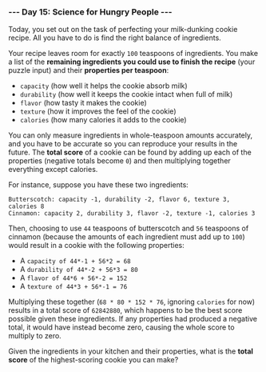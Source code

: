 ### --- Day 15: Science for Hungry People ---

Today, you set out on the task of perfecting your milk-dunking cookie 
recipe. All you have to do is find the right balance of ingredients.

Your recipe leaves room for exactly `100` teaspoons of ingredients. You make 
a list of the **remaining ingredients you could use to finish the recipe** 
(your puzzle input) and their **properties per teaspoon**:

- `capacity` (how well it helps the cookie absorb milk)
- `durability` (how well it keeps the cookie intact when full of milk)
- `flavor` (how tasty it makes the cookie)
- `texture` (how it improves the feel of the cookie)
- `calories` (how many calories it adds to the cookie)

You can only measure ingredients in whole-teaspoon amounts accurately, and 
you have to be accurate so you can reproduce your results in the future. 
The **total score** of a cookie can be found by adding up each of the 
properties (negative totals become `0`) and then multiplying together 
everything except calories.

For instance, suppose you have these two ingredients:
```
Butterscotch: capacity -1, durability -2, flavor 6, texture 3, calories 8
Cinnamon: capacity 2, durability 3, flavor -2, texture -1, calories 3
```
Then, choosing to use `44` teaspoons of butterscotch and `56` teaspoons of 
cinnamon (because the amounts of each ingredient must add up to `100`) would 
result in a cookie with the following properties:

- A `capacity of 44*-1 + 56*2 = 68`
- A `durability of 44*-2 + 56*3 = 80`
- A `flavor of 44*6 + 56*-2 = 152`
- A `texture of 44*3 + 56*-1 = 76`

Multiplying these together (`68 * 80 * 152 * 76`, ignoring `calories` for now) 
results in a total score of `62842880`, which happens to be the best score 
possible given these ingredients. If any properties had produced a negative 
total, it would have instead become zero, causing the whole score to 
multiply to zero.

Given the ingredients in your kitchen and their properties, what is the 
**total score** of the highest-scoring cookie you can make?
